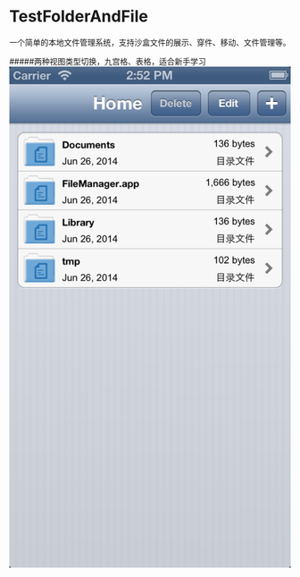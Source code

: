 TestFolderAndFile
=================
一个简单的本地文件管理系统，支持沙盒文件的展示、穿件、移动、文件管理等。

#####两种视图类型切换，九宫格、表格，适合新手学习
![](https://github.com/junwangInChina/TestFolderAndFile/raw/master/Images/example01.png)
